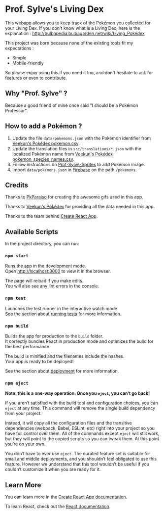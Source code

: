 Prof. Sylve's Living Dex
========================

This webapp allows you to keep track of the Pokémon you collected for your Living Dex.
If you don't know what is a Living Dex, here is the explanation : http://bulbapedia.bulbagarden.net/wiki/Living_Pokédex

This project was born because none of the existing tools fit my expectations :

- Simple
- Mobile-friendly

So please enjoy using this if you need it too, and don't hesitate to ask for features or even to contribute.

## Why "Prof. Sylve" ?

Because a good friend of mine once said "I should be a Pokémon Professor".

## How to add a Pokémon ?

1. Update the file `data/pokemons.json` with the Pokémon identifier from [Veekun's Pokédex pokemon.csv](https://github.com/veekun/pokedex/blob/master/pokedex/data/csv/pokemon.csv).
2. Update the translation files in `src/translations/*.json` with the localized Pokémon name from [Veekun's Pokédex pokemon_species_names.csv](https://github.com/veekun/pokedex/blob/master/pokedex/data/csv/pokemon_species_names.csv).
3. Follow instructions on [Prof-Sylve-Sprites](https://github.com/carab/Prof-Sylve-Sprites) to add Pokémon image.
4. Import `data/pokemons.json` in [Firebase](https://console.firebase.google.com/u/0/project/prof-sylve/database/prof-sylve/data/~2Fpokemons) on the path `/pokemons`.

## Credits

Thanks to [PkParaiso](http://www.pkparaiso.com/) for creating the awesome gifs used in this app.

Thanks to [Veekun's Pokédex](https://github.com/veekun/pokedex) for providing all the data needed in this app.

Thanks to the team behind [Create React App](https://github.com/facebook/create-react-app).

## Available Scripts

In the project directory, you can run:

### `npm start`

Runs the app in the development mode.<br />
Open [http://localhost:3000](http://localhost:3000) to view it in the browser.

The page will reload if you make edits.<br />
You will also see any lint errors in the console.

### `npm test`

Launches the test runner in the interactive watch mode.<br />
See the section about [running tests](https://facebook.github.io/create-react-app/docs/running-tests) for more information.

### `npm build`

Builds the app for production to the `build` folder.<br />
It correctly bundles React in production mode and optimizes the build for the best performance.

The build is minified and the filenames include the hashes.<br />
Your app is ready to be deployed!

See the section about [deployment](https://facebook.github.io/create-react-app/docs/deployment) for more information.

### `npm eject`

**Note: this is a one-way operation. Once you `eject`, you can’t go back!**

If you aren’t satisfied with the build tool and configuration choices, you can `eject` at any time. This command will remove the single build dependency from your project.

Instead, it will copy all the configuration files and the transitive dependencies (webpack, Babel, ESLint, etc) right into your project so you have full control over them. All of the commands except `eject` will still work, but they will point to the copied scripts so you can tweak them. At this point you’re on your own.

You don’t have to ever use `eject`. The curated feature set is suitable for small and middle deployments, and you shouldn’t feel obligated to use this feature. However we understand that this tool wouldn’t be useful if you couldn’t customize it when you are ready for it.

## Learn More

You can learn more in the [Create React App documentation](https://facebook.github.io/create-react-app/docs/getting-started).

To learn React, check out the [React documentation](https://reactjs.org/).
